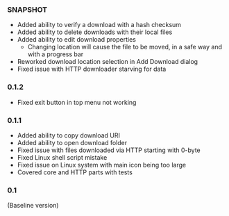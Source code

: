 ### SNAPSHOT
* Added ability to verify a download with a hash checksum
* Added ability to delete downloads with their local files
* Added ability to edit download properties
  * Changing location will cause the file to be moved, in a safe way and with a progress bar
* Reworked download location selection in Add Download dialog
* Fixed issue with HTTP downloader starving for data

### 0.1.2
* Fixed exit button in top menu not working 

### 0.1.1
* Added ability to copy download URI
* Added ability to open download folder
* Fixed issue with files downloaded via HTTP starting with 0-byte
* Fixed Linux shell script mistake
* Fixed issue on Linux system with main icon being too large
* Covered core and HTTP parts with tests

### 0.1
(Baseline version)
